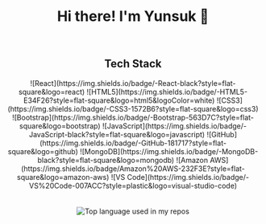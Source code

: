 <h1 align="center">Hi there! I'm Yunsuk 👋</h1>
<br/>

<h2 align="center">Tech Stack</h2>  
<div display="flex" flex-direction="column" align="center">
  ![React](https://img.shields.io/badge/-React-black?style=flat-square&logo=react)
  ![HTML5](https://img.shields.io/badge/-HTML5-E34F26?style=flat-square&logo=html5&logoColor=white)
  ![CSS3](https://img.shields.io/badge/-CSS3-1572B6?style=flat-square&logo=css3)
  ![Bootstrap](https://img.shields.io/badge/-Bootstrap-563D7C?style=flat-square&logo=bootstrap)
  ![JavaScript](https://img.shields.io/badge/-JavaScript-black?style=flat-square&logo=javascript)
  ![GitHub](https://img.shields.io/badge/-GitHub-181717?style=flat-square&logo=github)
  ![MongoDB](https://img.shields.io/badge/-MongoDB-black?style=flat-square&logo=mongodb)
  ![Amazon AWS](https://img.shields.io/badge/Amazon%20AWS-232F3E?style=flat-square&logo=amazon-aws)
  ![VS Code](https://img.shields.io/badge/-VS%20Code-007ACC?style=plastic&logo=visual-studio-code)
</div>  

<br/>
<br/>
<div align="center">
  <img width="" src="https://github-readme-stats.vercel.app/api/top-langs/?username=YS739&layout=compact&hide_title=1&card_width=300" alt="Top language used in my repos" />
  </div>
